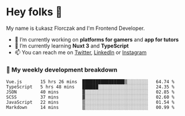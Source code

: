 # Hey folks 👋

My name is Łukasz Florczak and I'm Frontend Developer. 

- 🔭 I’m currently working on **platforms for gamers** and **app for tutors**
- 🌱 I’m currently learning **Nuxt 3** and **TypeScript**
- 📫 You can reach me on [Twitter](https://twitter.com/lukaszflorczak), [LinkedIn](https://pl.linkedin.com/in/lukasz-florczak) or [Instagram](https://instagram.com/lukaszflorczak)


### 🧮 My weekly development breakdown

<!--START_SECTION:waka-->

```text
Vue.js       15 hrs 26 mins  ████████████████▒░░░░░░░░   64.74 %
TypeScript   5 hrs 48 mins   ██████░░░░░░░░░░░░░░░░░░░   24.35 %
JSON         40 mins         ▓░░░░░░░░░░░░░░░░░░░░░░░░   02.85 %
SCSS         37 mins         ▓░░░░░░░░░░░░░░░░░░░░░░░░   02.60 %
JavaScript   22 mins         ▒░░░░░░░░░░░░░░░░░░░░░░░░   01.54 %
Markdown     14 mins         ▒░░░░░░░░░░░░░░░░░░░░░░░░   00.99 %
```

<!--END_SECTION:waka-->

<!--
**lukaszflorczak/lukaszflorczak** is a ✨ _special_ ✨ repository because its `README.md` (this file) appears on your GitHub profile.

Here are some ideas to get you started:

- 🔭 I’m currently working on ...
- 🌱 I’m currently learning ...
- 👯 I’m looking to collaborate on ...
- 🤔 I’m looking for help with ...
- 💬 Ask me about ...
- 📫 How to reach me: ...
- 😄 Pronouns: ...
- ⚡ Fun fact: ...
-->

